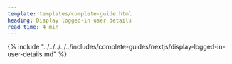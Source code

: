 ```yaml
---
template: templates/complete-guide.html
heading: Display logged-in user details
read_time: 4 min
---
```


{% include "../../../../../includes/complete-guides/nextjs/display-logged-in-user-details.md" %}
